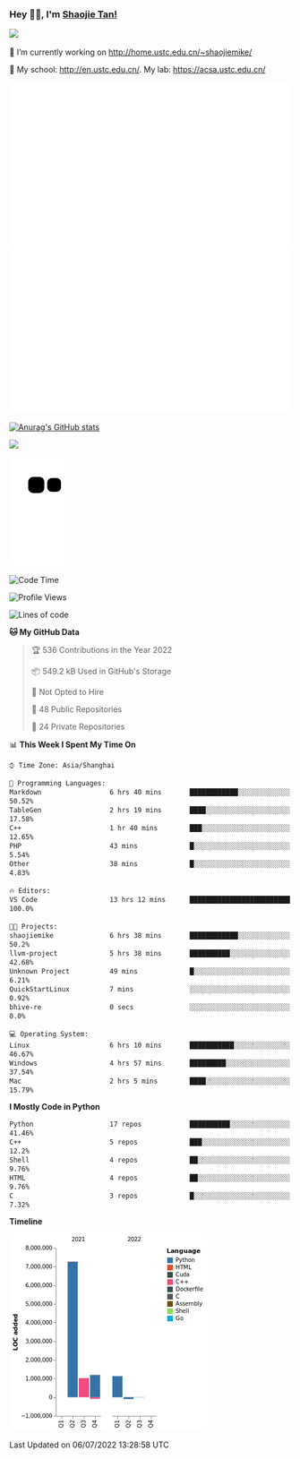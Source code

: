 

<!--
**Kirrito-k423/Kirrito-k423** is a ✨ _special_ ✨ repository because its `README.md` (this file) appears on your GitHub profile.

Here are some ideas to get you started:

- 🔭 I’m currently working on ...
- 🌱 I’m currently learning ...
- 👯 I’m looking to collaborate on ...
- 🤔 I’m looking for help with ...
- 💬 Ask me about ...
- 📫 How to reach me: ...
- 😄 Pronouns: ...
- ⚡ Fun fact: ...
-->
### Hey 👋🏽, I'm [Shaojie Tan!](http://home.ustc.edu.cn/~shaojiemike/about)

![](https://visitor-badge.glitch.me/badge?page_id=Kirrito-k423.Kirrito-k423)

🔭 I’m currently working on http://home.ustc.edu.cn/~shaojiemike/

👯 My school: http://en.ustc.edu.cn/. My lab: https://acsa.ustc.edu.cn/

![](https://github.com/Kirrito-k423/github-stats/blob/master/generated/overview.svg)
![](https://github.com/Kirrito-k423/github-stats/blob/master/generated/languages.svg)

[![Anurag's GitHub stats](https://github-readme-stats.vercel.app/api?username=Kirrito-k423&theme=flag-india&show_icons=true&hide=stars,prs,issues,contribs)](https://github.com/anuraghazra/github-readme-stats)

![](https://github-profile-summary-cards.vercel.app/api/cards/profile-details?username=Kirrito-k423&theme=vue)

![snake gif](https://github.com/Kirrito-k423/Kirrito-k423/blob/output/github-contribution-grid-snake.svg)

<!--START_SECTION:waka-->
![Code Time](http://img.shields.io/badge/Code%20Time-320%20hrs%2058%20mins-blue)

![Profile Views](http://img.shields.io/badge/Profile%20Views-0-blue)

![Lines of code](https://img.shields.io/badge/From%20Hello%20World%20I%27ve%20Written-10%20Million%20lines%20of%20code-blue)

**🐱 My GitHub Data** 

> 🏆 536 Contributions in the Year 2022
 > 
> 📦 549.2 kB Used in GitHub's Storage 
 > 
> 🚫 Not Opted to Hire
 > 
> 📜 48 Public Repositories 
 > 
> 🔑 24 Private Repositories  
 > 
📊 **This Week I Spent My Time On** 

```text
⌚︎ Time Zone: Asia/Shanghai

💬 Programming Languages: 
Markdown                 6 hrs 40 mins       ████████████░░░░░░░░░░░░░   50.52% 
TableGen                 2 hrs 19 mins       ████░░░░░░░░░░░░░░░░░░░░░   17.58% 
C++                      1 hr 40 mins        ███░░░░░░░░░░░░░░░░░░░░░░   12.65% 
PHP                      43 mins             █░░░░░░░░░░░░░░░░░░░░░░░░   5.54% 
Other                    38 mins             █░░░░░░░░░░░░░░░░░░░░░░░░   4.83%

🔥 Editors: 
VS Code                  13 hrs 12 mins      █████████████████████████   100.0%

🐱‍💻 Projects: 
shaojiemike              6 hrs 38 mins       ████████████░░░░░░░░░░░░░   50.2% 
llvm-project             5 hrs 38 mins       ██████████░░░░░░░░░░░░░░░   42.68% 
Unknown Project          49 mins             █░░░░░░░░░░░░░░░░░░░░░░░░   6.21% 
QuickStartLinux          7 mins              ░░░░░░░░░░░░░░░░░░░░░░░░░   0.92% 
bhive-re                 0 secs              ░░░░░░░░░░░░░░░░░░░░░░░░░   0.0%

💻 Operating System: 
Linux                    6 hrs 10 mins       ███████████░░░░░░░░░░░░░░   46.67% 
Windows                  4 hrs 57 mins       █████████░░░░░░░░░░░░░░░░   37.54% 
Mac                      2 hrs 5 mins        ████░░░░░░░░░░░░░░░░░░░░░   15.79%

```

**I Mostly Code in Python** 

```text
Python                   17 repos            ██████████░░░░░░░░░░░░░░░   41.46% 
C++                      5 repos             ███░░░░░░░░░░░░░░░░░░░░░░   12.2% 
Shell                    4 repos             ██░░░░░░░░░░░░░░░░░░░░░░░   9.76% 
HTML                     4 repos             ██░░░░░░░░░░░░░░░░░░░░░░░   9.76% 
C                        3 repos             █░░░░░░░░░░░░░░░░░░░░░░░░   7.32%

```


**Timeline**

![Chart not found](https://raw.githubusercontent.com/Kirrito-k423/Kirrito-k423/main/charts/bar_graph.png) 


 Last Updated on 06/07/2022 13:28:58 UTC
<!--END_SECTION:waka-->

